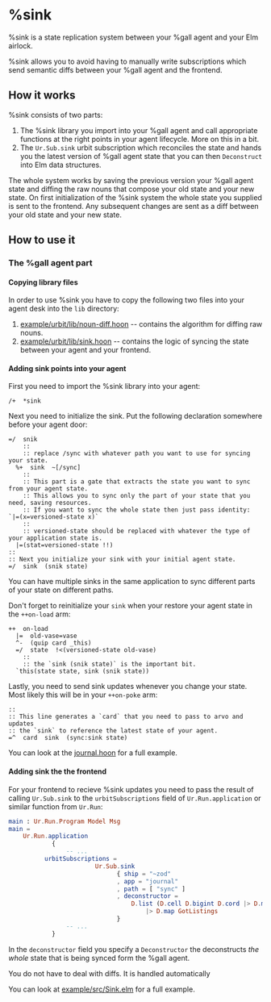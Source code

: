 # %sink

%sink is a state replication system between your %gall agent and your Elm airlock.

%sink allows you to avoid having to manually write subscriptions which send semantic diffs between your %gall agent and the frontend.

## How it works

%sink consists of two parts:
1. The %sink library you import into your %gall agent and call appropriate functions at the right points in your agent lifecycle. More on this in a bit.
2. The `Ur.Sub.sink` urbit subscription which reconciles the state and hands you the latest version of %gall agent state that you can then `Deconstruct` into Elm data structures.

The whole system works by saving the previous version your %gall agent state and diffing the raw nouns that compose your old state and your new state.
On first initialization of the %sink system the whole state you supplied is sent to the frontend. Any subsequent changes are sent as a diff between your old state and your new state.

## How to use it

### The %gall agent part

#### Copying library files

In order to use %sink you have to copy the following two files into your agent desk into the `lib` directory:
1. [example/urbit/lib/noun-diff.hoon](../example/urbit/lib/noun-diff.hoon) -- contains the algorithm for diffing raw nouns.
2. [example/urbit/lib/sink.hoon](../example/urbit/lib/sink.hoon) -- contains the logic of syncing the state between your agent and your frontend.

#### Adding sink points into your agent

First you need to import the %sink library into your agent:

```hoon
/+  *sink
```

Next you need to initialize the sink. Put the following declaration somewhere before your agent door:

```hoon
=/  snik
	::
	:: replace /sync with whatever path you want to use for syncing your state.
  %+  sink  ~[/sync]
	::
	:: This part is a gate that extracts the state you want to sync from your agent state.
	:: This allows you to sync only the part of your state that you need, saving resources.
	:: If you want to sync the whole state then just pass identity: `|=(x=versioned-state x)`
	::
	:: versioned-state should be replaced with whatever the type of your application state is.
  |=(stat=versioned-state !!)
::
:: Next you initialize your sink with your initial agent state.
=/  sink  (snik state)
```

You can have multiple sinks in the same application to sync different parts of your state on different paths.

Don't forget to reinitialize your `sink` when your restore your agent state in the `++on-load` arm:

```hoon
++  on-load
  |=  old-vase=vase
  ^-  (quip card _this)
  =/  state  !<(versioned-state old-vase)
	::
	:: the `sink (snik state)` is the important bit.
  `this(state state, sink (snik state))
```
	
Lastly, you need to send sink updates whenever you change your state. Most likely this will be in your `++on-poke` arm:

```hoon
::
:: This line generates a `card` that you need to pass to arvo and updates 
:: the `sink` to reference the latest state of your agent.
=^  card  sink  (sync:sink state)
```

You can look at the [journal.hoon](../example/urbit/app/journal.hoon) for a full example.

#### Adding sink the the frontend

For your frontend to recieve %sink updates you need to pass the result of calling `Ur.Sub.sink` to the `urbitSubscriptions` field of `Ur.Run.application` or similar function from `Ur.Run`:

```elm
main : Ur.Run.Program Model Msg
main =
    Ur.Run.application
			{
				-- ...
          urbitSubscriptions =
						Ur.Sub.sink
							  { ship = "~zod"
							  , app = "journal"
							  , path = [ "sync" ]
							  , deconstructor =
							      D.list (D.cell D.bigint D.cord |> D.map (\a b -> ( a, b )))
							          |> D.map GotListings
							  }
				-- ...
			}
```

In the `deconstructor` field you specify a `Deconstructor` the deconstructs _the whole_ state that is being synced form the %gall agent.

You do not have to deal with diffs. It is handled automatically

You can look at [example/src/Sink.elm](../exmaple/src/Sink.elm) for a full example.
